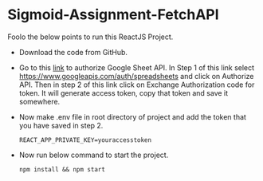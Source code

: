 # Sigmoid-Assignment-FetchAPI

Foolo the below points to run this ReactJS Project.

* Download the code from GitHub.
* Go to this [link](https://developers.google.com/oauthplayground/?code=4/0AWtgzh5u6kvlO_oJsGfGK5pEwtIgnoOXjPaFTcI86zaFWhM_TV-g_XGiKAs4z7Uzc1v59Q&scope=https://www.googleapis.com/auth/spreadsheets) to authorize Google Sheet API. In Step 1 of this link select https://www.googleapis.com/auth/spreadsheets and click on Authorize API. Then in step 2 of this link click on Exchange Authorization code for token. It will generate access token, copy that token and save it somewhere.
* Now make .env file in root directory of project and add the token that you have saved in step 2.

  `REACT_APP_PRIVATE_KEY=youraccesstoken`
* Now run below command to start the project.

  `npm install && npm start`

